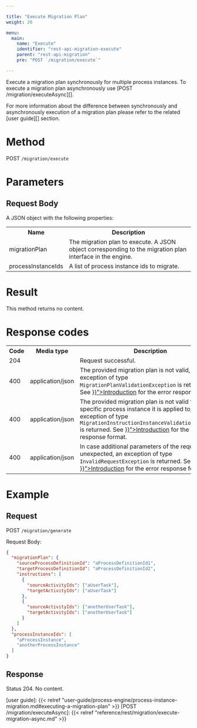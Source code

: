 ```yaml
---

title: "Execute Migration Plan"
weight: 20

menu:
  main:
    name: "Execute"
    identifier: "rest-api-migration-execute"
    parent: "rest-api-migration"
    pre: "POST `/migration/execute`"

---
```


Execute a migration plan synchronously for multiple process instances. To
execute a migration plan asynchronously use [POST /migration/executeAsync][].

For more information about the difference between synchronously and
asynchronously execution of a migration plan please refer to the related
[user guide][] section.


# Method

POST `/migration/execute`


# Parameters

## Request Body

A JSON object with the following properties:

<table class="table table-striped">
  <tr>
    <th>Name</th>
    <th>Description</th>
  </tr>
  <tr>
    <td>migrationPlan</td>
    <td>
      The migration plan to execute. A JSON object corresponding to the
      migration plan interface in the engine.
    </td>
  </tr>
  <tr>
    <td>processInstanceIds</td>
    <td>A list of process instance ids to migrate.</td>
  </tr>
</table>


# Result

This method returns no content.

# Response codes

<table class="table table-striped">
  <tr>
    <th>Code</th>
    <th>Media type</th>
    <th>Description</th>
  </tr>
  <tr>
    <td>204</td>
    <td></td>
    <td>Request successful.</td>
  </tr>
  <tr>
    <td>400</td>
    <td>application/json</td>
    <td>
      The provided migration plan is not valid, so an exception of type <code>MigrationPlanValidationException</code> is returned. See <a href="{{< relref "reference/rest/overview/index.md#error-handling" >}}">Introduction</a> for the error response format.
    </td>
  </tr>
  <tr>
    <td>400</td>
    <td>application/json</td>
    <td>
      The provided migration plan is not valid for a specific process instance it is applied to, so an exception of type <code>MigrationInstructionInstanceValidationException</code> is returned. See <a href="{{< relref "reference/rest/overview/index.md#error-handling" >}}">Introduction</a> for the error response format.
    </td>
  </tr>
  <tr>
    <td>400</td>
    <td>application/json</td>
    <td>
      In case additional parameters of the request are unexpected, an exception of type <code>InvalidRequestException</code> is returned. See <a href="{{< relref "reference/rest/overview/index.md#error-handling" >}}">Introduction</a> for the error response format.
    </td>
  </tr>
</table>


# Example

## Request

POST `/migration/generate`

Request Body:

```json
{
  "migrationPlan": {
    "sourceProcessDefinitionId": "aProcessDefinitionId1",
    "targetProcessDefinitionId": "aProcessDefinitionId2",
    "instructions": [
      {
        "sourceActivityIds": ["aUserTask"],
        "targetActivityIds": ["aUserTask"]
      },
      {
        "sourceActivityIds": ["anotherUserTask"],
        "targetActivityIds": ["anotherUserTask"]
      }
    ]
  },
  "processInstanceIds": [
    "aProcessInstance",
    "anotherProcessInstance"
  ]
}
```

## Response

Status 204. No content.

[user guide]: {{< relref "user-guide/process-engine/process-instance-migration.md#executing-a-migration-plan" >}}
[POST /migration/executeAsync]: {{< relref "reference/rest/migration/execute-migration-async.md" >}}
